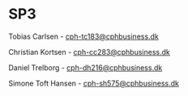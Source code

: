 # SP3

Tobias Carlsen     -  cph-tc183@cphbusiness.dk

Christian Kortsen  -  cph-cc283@cphbusiness.dk

Daniel Trelborg    -  cph-dh216@cphbusiness.dk

Simone Toft Hansen -  cph-sh575@cphbusiness.dk
